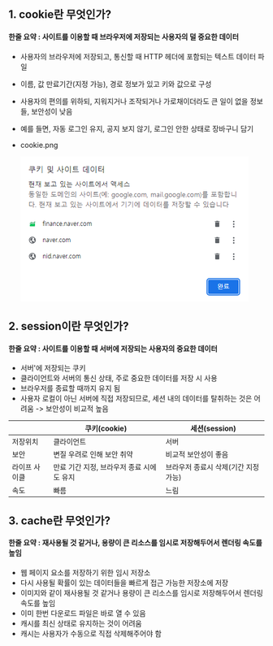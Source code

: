 ## 1. cookie란 무엇인가?

#### **한줄 요약 : 사이트를 이용할 때 브라우저에 저장되는 사용자의 덜 중요한 데이터**

- 사용자의 브라우저에 저장되고, 통신할 때 HTTP 헤더에 포함되는 텍스트 데이터 파일
- 이름, 값 만료기간(지정 가능), 경로 정보가 있고 키와 값으로 구성
- 사용자의 편의를 위하되, 지워지거나 조작되거나 가로채이더라도 큰 일이 없을 정보들, 보안성이 낮음

- 예를 들면, 자동 로그인 유지, 공지 보지 않기, 로그인 안한 상태로 장바구니 담기
- cookie.png

  ![Cookie Image](cookie.png)

## 2. session이란 무엇인가?

#### **한줄 요약 : 사이트를 이용할 때 서버에 저장되는 사용자의 중요한 데이터**

- 서버'에 저장되는 쿠키
- 클라이언트와 서버의 통신 상태, 주로 중요한 데이터를 저장 시 사용
- 브라우저를 종료할 때까지 유지 됨
- 사용자 로컬이 아닌 서버에 직접 저장되므로, 세션 내의 데이터를 탈취하는 것은 어려움 -> 보안성이 비교적 높음

| | 쿠키(cookie) | 세션(session) |
| -------- | -------- | -------- |
| 저장위치 | 클라이언트 | 서버 |
| 보안 | 변질 우려로 인해 보안 취약 | 비교적 보안성이 좋음 |
| 라이프 사이클 | 만료 기간 지정, 브라우저 종료 시에도 유지 | 브라우저 종료시 삭제(기간 지정 가능) |
| 속도 | 빠름 | 느림 |

## 3. cache란 무엇인가?

#### **한줄 요약 : 재사용될 것 같거나, 용량이 큰 리소스를 임시로 저장해두어서 렌더링 속도를 높임**

- 웹 페이지 요소를 저장하기 위한 임시 저장소
- 다시 사용될 확률이 있는 데이터들을 빠르게 접근 가능한 저장소에 저장
- 이미지와 같이 재사용될 것 같거나 용량이 큰 리소스를 임시로 저장해두어서 렌더링 속도를 높임
- 이미 한번 다운로드 파일은 바로 열 수 있음
- 캐시를 최신 상태로 유지하는 것이 어려움
- 캐시는 사용자가 수동으로 직접 삭제해주어야 함